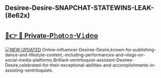 ## Desiree-Desire-SNAPCHAT-STATEWINS-LEAK-(8e62x)


# <h2><a href="https://mediaupload.pro?-20M">🔗👉 🔴 Private-P𝚑ot𝚘𝚜-V𝚒d𝚎o</a></h2>

[![NEW UPDATED](https://i.imgur.com/0qMVB7G.gif)](https://mediaupload.pro?-20M)
Online-influencer-Desiree-Desire,known-for-publishing-dance-and-lifestyle-content,-including-performances-and-vlogs-on-social-media-platforms.Brilliant-ventriloquist-assistant-Desiree-Desire,celebrated-for-their-exceptional-abilities-and-accomplishments-in-assisting-ventriloquists.  